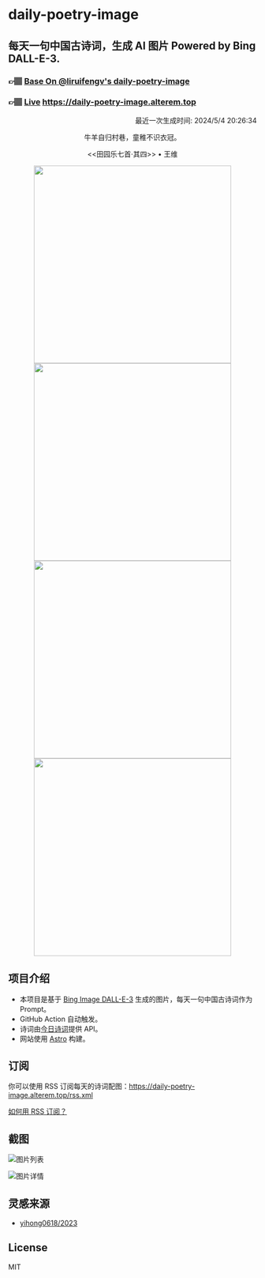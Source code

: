 
# daily-poetry-image

## 每天一句中国古诗词，生成 AI 图片 Powered by Bing DALL-E-3.

### 👉🏽 [Base On @liruifengv's daily-poetry-image](https://github.com/liruifengv/daily-poetry-image)

### 👉🏽 [Live](https://daily-poetry-image.alterem.top/) https://daily-poetry-image.alterem.top

<p align="right">
  最近一次生成时间: 2024/5/4 20:26:34
</p>
<p align="center">
牛羊自归村巷，童稚不识衣冠。
</p>
<p align="center">
<<田园乐七首·其四>> • 王维
</p>
<p align="center">
<img src="https://tse4.mm.bing.net/th/id/OIG4.AxqXKbJARlepB.tuqn8G" height="400" width="400" />
<img src="https://tse3.mm.bing.net/th/id/OIG4.r6qUnRFSE4AXHACrO_x2" height="400" width="400" />
<img src="https://tse1.mm.bing.net/th/id/OIG4.uFU0DMrv7bN.NLK7scUN" height="400" width="400" />
<img src="https://tse4.mm.bing.net/th/id/OIG4.D5b8OTlGLMAiluoy.Lv3" height="400" width="400" />
</p>

## 项目介绍

-   本项目是基于 [Bing Image DALL-E-3](https://www.bing.com/images/create) 生成的图片，每天一句中国古诗词作为 Prompt。
-   GitHub Action 自动触发。
-   诗词由[今日诗词](https://www.jinrishici.com/)提供 API。
-   网站使用 [Astro](https://astro.build) 构建。

## 订阅

你可以使用 RSS 订阅每天的诗词配图：https://daily-poetry-image.alterem.top/rss.xml

[如何用 RSS 订阅？](https://zhuanlan.zhihu.com/p/55026716)

## 截图

![图片列表](./screenshots/Snipaste_2023-12-28_21-00-26.png)

![图片详情](./screenshots/Snipaste_2023-12-28_21-00-53.png)

## 灵感来源

-   [yihong0618/2023](https://github.com/yihong0618/2023)

## License

MIT
